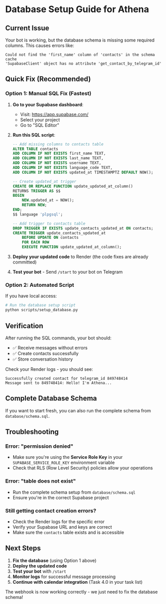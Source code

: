 # Database Setup Guide for Athena

## Current Issue

Your bot is working, but the database schema is missing some required columns. This causes errors like:

```
Could not find the 'first_name' column of 'contacts' in the schema cache
'SupabaseClient' object has no attribute 'get_contact_by_telegram_id'
```

## Quick Fix (Recommended)

### Option 1: Manual SQL Fix (Fastest)

1. **Go to your Supabase dashboard**:
   - Visit: https://app.supabase.com/
   - Select your project
   - Go to "SQL Editor"

2. **Run this SQL script**:
   ```sql
   -- Add missing columns to contacts table
   ALTER TABLE contacts 
   ADD COLUMN IF NOT EXISTS first_name TEXT,
   ADD COLUMN IF NOT EXISTS last_name TEXT,
   ADD COLUMN IF NOT EXISTS username TEXT,
   ADD COLUMN IF NOT EXISTS language_code TEXT,
   ADD COLUMN IF NOT EXISTS updated_at TIMESTAMPTZ DEFAULT NOW();

   -- Create updated_at trigger
   CREATE OR REPLACE FUNCTION update_updated_at_column()
   RETURNS TRIGGER AS $$
   BEGIN
       NEW.updated_at = NOW();
       RETURN NEW;
   END;
   $$ language 'plpgsql';

   -- Add trigger to contacts table
   DROP TRIGGER IF EXISTS update_contacts_updated_at ON contacts;
   CREATE TRIGGER update_contacts_updated_at
       BEFORE UPDATE ON contacts
       FOR EACH ROW
       EXECUTE FUNCTION update_updated_at_column();
   ```

3. **Deploy your updated code** to Render (the code fixes are already committed)

4. **Test your bot** - Send `/start` to your bot on Telegram

### Option 2: Automated Script

If you have local access:

```bash
# Run the database setup script
python scripts/setup_database.py
```

## Verification

After running the SQL commands, your bot should:
- ✅ Receive messages without errors
- ✅ Create contacts successfully
- ✅ Store conversation history

Check your Render logs - you should see:
```
Successfully created contact for telegram_id 849748414
Message sent to 849748414: Hello! I'm Athena...
```

## Complete Database Schema

If you want to start fresh, you can also run the complete schema from `database/schema.sql`.

## Troubleshooting

### Error: "permission denied"
- Make sure you're using the **Service Role Key** in your `SUPABASE_SERVICE_ROLE_KEY` environment variable
- Check that RLS (Row Level Security) policies allow your operations

### Error: "table does not exist"
- Run the complete schema setup from `database/schema.sql`
- Ensure you're in the correct Supabase project

### Still getting contact creation errors?
- Check the Render logs for the specific error
- Verify your Supabase URL and keys are correct
- Make sure the `contacts` table exists and is accessible

## Next Steps

1. **Fix the database** (using Option 1 above)
2. **Deploy the updated code** 
3. **Test your bot** with `/start`
4. **Monitor logs** for successful message processing
5. **Continue with calendar integration** (Task 4.0 in your task list)

The webhook is now working correctly - we just need to fix the database schema! 